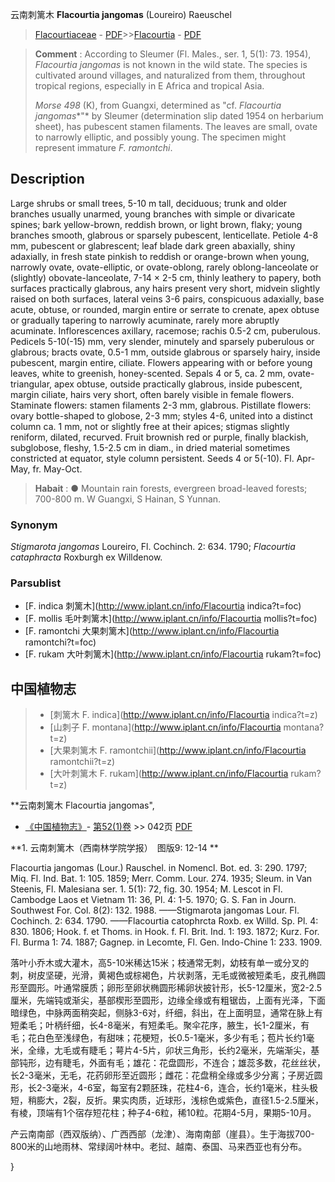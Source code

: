 云南刺篱木 **Flacourtia jangomas** (Loureiro) Raeuschel

> [Flacourtiaceae](http://www.iplant.cn/info/Flacourtiaceae?t=foc) - [PDF](http://www.iplant.cn/foc/pdf/Flacourtiaceae.pdf)>>[Flacourtia](http://www.iplant.cn/info/Flacourtia?t=foc) - [PDF](http://www.iplant.cn/foc/pdf/Flacourtia.pdf)

> **Comment** : 
> According to Sleumer (Fl. Males., ser. 1, 5(1): 73. 1954), *Flacourtia jangomas* is not known in the wild state. The species is cultivated around villages, and naturalized from them, throughout tropical regions, especially in E Africa and tropical Asia.
>
> *Morse 498* (K), from Guangxi, determined as \"cf. *Flacourtia jangomas**\"* by Sleumer (determination slip dated 1954 on herbarium sheet), has pubescent stamen filaments. The leaves are small, ovate to narrowly elliptic, and possibly young. The specimen might represent immature *F. ramontchi*.

## Description

Large shrubs or small trees, 5-10 m tall, deciduous; trunk and older branches usually unarmed, young branches with simple or divaricate spines; bark yellow-brown, reddish brown, or light brown, flaky; young branches smooth, glabrous or sparsely pubescent, lenticellate. Petiole 4-8 mm, pubescent or glabrescent; leaf blade dark green abaxially, shiny adaxially, in fresh state pinkish to reddish or orange-brown when young, narrowly ovate, ovate-elliptic, or ovate-oblong, rarely oblong-lanceolate or (slightly) obovate-lanceolate, 7-14 × 2-5 cm, thinly leathery to papery, both surfaces practically glabrous, any hairs present very short, midvein slightly raised on both surfaces, lateral veins 3-6 pairs, conspicuous adaxially, base acute, obtuse, or rounded, margin entire or serrate to crenate, apex obtuse or gradually tapering to narrowly acuminate, rarely more abruptly acuminate. Inflorescences axillary, racemose; rachis 0.5-2 cm, puberulous. Pedicels 5-10(-15) mm, very slender, minutely and sparsely puberulous or glabrous; bracts ovate, 0.5-1 mm, outside glabrous or sparsely hairy, inside pubescent, margin entire, ciliate. Flowers appearing with or before young leaves, white to greenish, honey-scented. Sepals 4 or 5, ca. 2 mm, ovate-triangular, apex obtuse, outside practically glabrous, inside pubescent, margin ciliate, hairs very short, often barely visible in female flowers. Staminate flowers: stamen filaments 2-3 mm, glabrous. Pistillate flowers: ovary bottle-shaped to globose, 2-3 mm; styles 4-6, united into a distinct column ca. 1 mm, not or slightly free at their apices; stigmas slightly reniform, dilated, recurved. Fruit brownish red or purple, finally blackish, subglobose, fleshy, 1.5-2.5 cm in diam., in dried material sometimes constricted at equator, style column persistent. Seeds 4 or 5(-10). Fl. Apr-May, fr. May-Oct.

> **Habait** : 
>● Mountain rain forests, evergreen broad-leaved forests; 700-800 m. W Guangxi, S Hainan, S Yunnan.

### Synonym
*Stigmarota jangomas* Loureiro, Fl. Cochinch. 2: 634. 1790; *Flacourtia cataphracta* Roxburgh ex Willdenow.

### Parsublist

* [F.  indica  刺篱木](http://www.iplant.cn/info/Flacourtia indica?t=foc)
* [F.  mollis  毛叶刺篱木](http://www.iplant.cn/info/Flacourtia mollis?t=foc)
* [F.  ramontchi  大果刺篱木](http://www.iplant.cn/info/Flacourtia ramontchi?t=foc)
* [F.  rukam  大叶刺篱木](http://www.iplant.cn/info/Flacourtia rukam?t=foc)

## 中国植物志

> * [刺篱木  F.  indica](http://www.iplant.cn/info/Flacourtia indica?t=z)
> * [山刺子  F.  montana](http://www.iplant.cn/info/Flacourtia montana?t=z)
> * [大果刺篱木  F.  ramontchii](http://www.iplant.cn/info/Flacourtia ramontchii?t=z)
> * [大叶刺篱木  F.  rukam](http://www.iplant.cn/info/Flacourtia rukam?t=z)

**云南刺篱木 Flacourtia jangomas",

* [《中国植物志》](http://www.iplant.cn/frps)- [第52(1)卷](http://www.iplant.cn/frps/vol/52(1)) >> 042页 [PDF](http://www.iplant.cn/frps/pdf/52(1)/042.pdf)

**1. 云南刺篱木（西南林学院学报）　图版9: 12-14 **

Flacourtia jangomas (Lour.) Rauschel. in Nomencl. Bot. ed. 3: 290. 1797; Miq. Fl. Ind. Bat. 1: 105. 1859; Merr. Comm. Lour. 274. 1935; Sleum. in Van Steenis, Fl. Malesiana ser. 1. 5(1): 72, fig. 30. 1954; M. Lescot in Fl. Cambodge Laos et Vietnam 11: 36, Pl. 4: 1-5. 1970; G. S. Fan in Journ. Southwest For. Col. 8(2): 132. 1988. ——Stigmarota jangomas Lour. Fl. Cochinch. 2: 634. 1790. ——Flacourtia catophrcta Roxb. ex Willd. Sp. Pl. 4: 830. 1806; Hook. f. et Thoms. in Hook. f. Fl. Brit. Ind. 1: 193. 1872; Kurz. For. Fl. Burma 1: 74. 1887; Gagnep. in Lecomte, Fl. Gen. Indo-Chine 1: 233. 1909.

落叶小乔木或大灌木，高5-10米稀达15米；枝通常无刺，幼枝有单一或分叉的刺，树皮坚硬，光滑，黄褐色或棕褐色，片状剥落，无毛或微被短柔毛，皮孔椭圆形至圆形。叶通常膜质；卵形至卵状椭圆形稀卵状披针形，长5-12厘米，宽2-2.5厘米，先端钝或渐尖，基部楔形至圆形，边缘全缘或有粗锯齿，上面有光泽，下面暗绿色，中脉两面稍突起，侧脉3-6对，纤细，斜出，在上面明显，通常在脉上有短柔毛；叶柄纤细，长4-8毫米，有短柔毛。聚伞花序，腋生，长1-2厘米，有毛；花白色至浅绿色，有甜味；花梗短，长0.5-1毫米，多少有毛；苞片长约1毫米，全缘，尢毛或有睫毛；萼片4-5片，卯状三角形，长约2毫米，先端渐尖，基部钝形，边有睫毛，外面有毛；雄花：花盘圆形，不连合；雄蕊多数，花丝丝状，长2-3毫米，无毛，花药卵形至近圆形；雌花：花盘稍全缘或多少分离；子房近圆形，长2-3毫米，4-6室，每室有2颗胚珠，花柱4-6，连合，长约1毫米，柱头极短，稍膨大，2裂，反折。果实肉质，近球形，浅棕色或紫色，直径1.5-2.5厘米，有棱，顶端有1个宿存短花柱；种子4-6粒，稀10粒。花期4-5月，果期5-10月。

产云南南部（西双版纳）、广西西部（龙津）、海南南部（崖县）。生于海拔700-800米的山地雨林、常绿阔叶林中。老挝、越南、泰国、马来西亚也有分布。

}